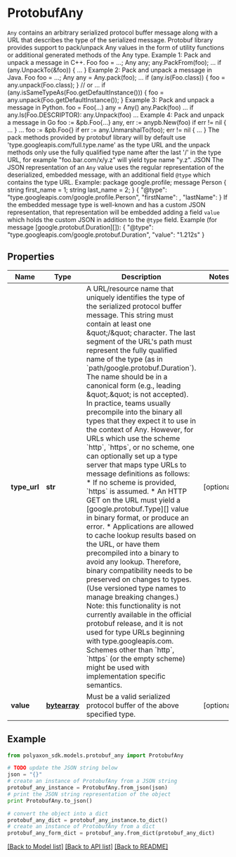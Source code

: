 # ProtobufAny

`Any` contains an arbitrary serialized protocol buffer message along with a URL that describes the type of the serialized message.  Protobuf library provides support to pack/unpack Any values in the form of utility functions or additional generated methods of the Any type.  Example 1: Pack and unpack a message in C++.      Foo foo = ...;     Any any;     any.PackFrom(foo);     ...     if (any.UnpackTo(&foo)) {       ...     }  Example 2: Pack and unpack a message in Java.      Foo foo = ...;     Any any = Any.pack(foo);     ...     if (any.is(Foo.class)) {       foo = any.unpack(Foo.class);     }     // or ...     if (any.isSameTypeAs(Foo.getDefaultInstance())) {       foo = any.unpack(Foo.getDefaultInstance());     }  Example 3: Pack and unpack a message in Python.      foo = Foo(...)     any = Any()     any.Pack(foo)     ...     if any.Is(Foo.DESCRIPTOR):       any.Unpack(foo)       ...  Example 4: Pack and unpack a message in Go       foo := &pb.Foo{...}      any, err := anypb.New(foo)      if err != nil {        ...      }      ...      foo := &pb.Foo{}      if err := any.UnmarshalTo(foo); err != nil {        ...      }  The pack methods provided by protobuf library will by default use 'type.googleapis.com/full.type.name' as the type URL and the unpack methods only use the fully qualified type name after the last '/' in the type URL, for example \"foo.bar.com/x/y.z\" will yield type name \"y.z\".  JSON  The JSON representation of an `Any` value uses the regular representation of the deserialized, embedded message, with an additional field `@type` which contains the type URL. Example:      package google.profile;     message Person {       string first_name = 1;       string last_name = 2;     }      {       \"@type\": \"type.googleapis.com/google.profile.Person\",       \"firstName\": <string>,       \"lastName\": <string>     }  If the embedded message type is well-known and has a custom JSON representation, that representation will be embedded adding a field `value` which holds the custom JSON in addition to the `@type` field. Example (for message [google.protobuf.Duration][]):      {       \"@type\": \"type.googleapis.com/google.protobuf.Duration\",       \"value\": \"1.212s\"     }

## Properties
Name | Type | Description | Notes
------------ | ------------- | ------------- | -------------
**type_url** | **str** | A URL/resource name that uniquely identifies the type of the serialized protocol buffer message. This string must contain at least one \&quot;/\&quot; character. The last segment of the URL&#39;s path must represent the fully qualified name of the type (as in &#x60;path/google.protobuf.Duration&#x60;). The name should be in a canonical form (e.g., leading \&quot;.\&quot; is not accepted).  In practice, teams usually precompile into the binary all types that they expect it to use in the context of Any. However, for URLs which use the scheme &#x60;http&#x60;, &#x60;https&#x60;, or no scheme, one can optionally set up a type server that maps type URLs to message definitions as follows:  * If no scheme is provided, &#x60;https&#x60; is assumed. * An HTTP GET on the URL must yield a [google.protobuf.Type][]   value in binary format, or produce an error. * Applications are allowed to cache lookup results based on the   URL, or have them precompiled into a binary to avoid any   lookup. Therefore, binary compatibility needs to be preserved   on changes to types. (Use versioned type names to manage   breaking changes.)  Note: this functionality is not currently available in the official protobuf release, and it is not used for type URLs beginning with type.googleapis.com.  Schemes other than &#x60;http&#x60;, &#x60;https&#x60; (or the empty scheme) might be used with implementation specific semantics. | [optional] 
**value** | [**bytearray**](bytearray.md) | Must be a valid serialized protocol buffer of the above specified type. | [optional] 

## Example

```python
from polyaxon_sdk.models.protobuf_any import ProtobufAny

# TODO update the JSON string below
json = "{}"
# create an instance of ProtobufAny from a JSON string
protobuf_any_instance = ProtobufAny.from_json(json)
# print the JSON string representation of the object
print ProtobufAny.to_json()

# convert the object into a dict
protobuf_any_dict = protobuf_any_instance.to_dict()
# create an instance of ProtobufAny from a dict
protobuf_any_form_dict = protobuf_any.from_dict(protobuf_any_dict)
```
[[Back to Model list]](../README.md#documentation-for-models) [[Back to API list]](../README.md#documentation-for-api-endpoints) [[Back to README]](../README.md)


